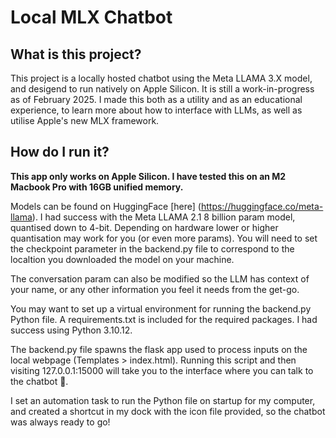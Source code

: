 # Local MLX Chatbot
## What is this project?
This project is a locally hosted chatbot using the Meta LLAMA 3.X model, and desigend to run natively on Apple Silicon. It is still a work-in-progress as of February 2025. I made this both as a utility and as an educational experience, to learn more about how to interface with LLMs, as well as utilise Apple's new MLX framework. 

## How do I run it?
**This app only works on Apple Silicon. I have tested this on an M2 Macbook Pro with 16GB unified memory.**

Models can be found on HuggingFace [here] (https://huggingface.co/meta-llama). I had success with the Meta LLAMA 2.1 8 billion param model, quantised down to 4-bit. Depending on hardware lower or higher quantisation may work for you (or even more params). You will need to set the checkpoint parameter in the backend.py file to correspond to the localtion you downloaded the model on your machine.

The conversation param can also be modified so the LLM has context of your name, or any other information you feel it needs from the get-go.

You may want to set up a virtual environment for running the backend.py Python file. A requirements.txt is included for the required packages. I had success using Python 3.10.12.

The backend.py file spawns the flask app used to process inputs on the local webpage (Templates > index.html). Running this script and then visiting 127.0.0.1:15000 will take you to the interface where you can talk to the chatbot 🤖.

I set an automation task to run the Python file on startup for my computer, and created a shortcut in my dock with the icon file provided, so the chatbot was always ready to go!




